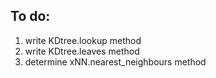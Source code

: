 ## To do:
1. write KDtree.lookup method
2. write KDtree.leaves method
3. determine xNN.nearest\_neighbours method
